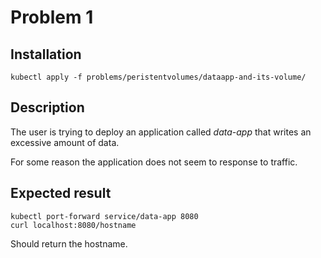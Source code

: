# Problem 1

## Installation
```
kubectl apply -f problems/peristentvolumes/dataapp-and-its-volume/
```
## Description

The user is trying to deploy an application called *data-app* that writes an excessive amount of data.

For some reason the application does not seem to response to traffic.

## Expected result

```
kubectl port-forward service/data-app 8080
curl localhost:8080/hostname
```
Should return the hostname.